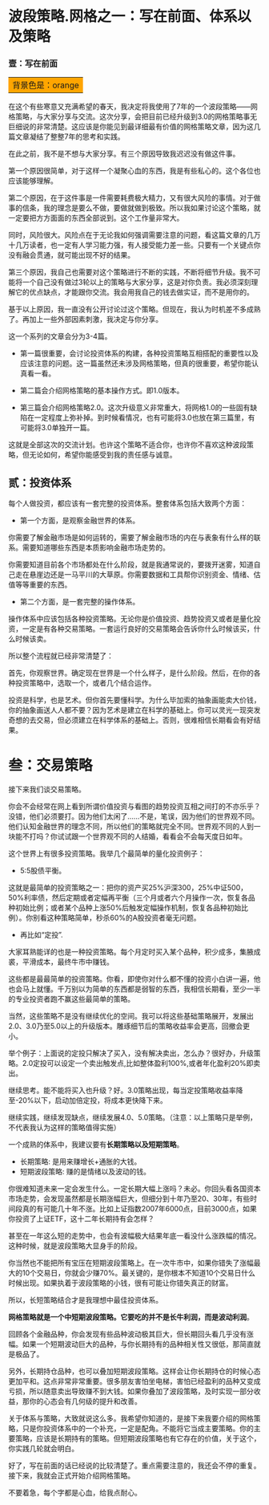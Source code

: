 # 波段策略.网格之一：写在前面、体系以及策略

### 壹：写在前面

<table><tr><td bgcolor=orange>背景色是：orange</td></tr></table>

在这个有些寒意又充满希望的春天，我决定将我使用了7年的一个波段策略——网格策略，与大家分享与交流。这次分享，会把目前已经升级到3.0的网格策略事无巨细说的非常清楚。这应该是你能见到最详细最有价值的网格策略文章，因为这几篇文章凝结了整整7年的思考和实践。

在此之前，我不是不想与大家分享。有三个原因导致我迟迟没有做这件事。

第一个原因很简单，对于这样一个凝聚心血的东西，我是有些私心的。这个各位也应该能够理解。

第二个原因，在于这件事是一件需要耗费极大精力，又有很大风险的事情。对于做事的信条，我的理念是要么不做，要做就做到极致。所以我如果讨论这个策略，就一定要把方方面面的东西全部说到。这个工作量非常大。

同时，风险很大。风险点在于无论我如何强调需要注意的问题，看这篇文章的几万十几万读者，也一定有人学习能力强，有人接受能力差一些。只要有一个关键点你没有融会贯通，就可能出现不好的结果。

第三个原因，我自己也需要对这个策略进行不断的实践，不断将细节升级。我不可能将一个自己没有做过3轮以上的策略与大家分享，这是对你负责。我必须深刻理解它的优点缺点，才能跟你交流。我会用我自己的钱去做实证，而不是用你的。

基于以上原因，我一直没有公开讨论过这个策略。但现在，我认为时机差不多成熟了。再加上一些外部因素刺激，我决定与你分享。

这一个系列的文章会分为3-4篇。

- 第一篇很重要，会讨论投资体系的构建，各种投资策略互相搭配的重要性以及应该注意的问题。这一篇虽然还未涉及网格策略，但真的很重要，希望你能认真看一看。

- 第二篇会介绍网格策略的基本操作方式。即1.0版本。
- 第三篇会介绍网格策略2.0。这次升级意义非常重大，将网格1.0的一些固有缺陷在一定程度上弥补掉。到时候看情况，也有可能将3.0也放在第三篇里，有可能将3.0单独开一篇。

这就是全部这次的交流计划。也许这个策略不适合你，也许你不喜欢这种波段策略，但无论如何，希望你能感受到我的责任感与诚意。

## 贰：投资体系

每个人做投资，都应该有一套完整的投资体系。整套体系包括大致两个方面：

- 第一个方面，是观察金融世界的体系。

你需要了解金融市场是如何运转的，需要了解金融市场的内在与表象有什么样的联系。需要知道哪些东西是本质影响金融市场走势的。

你需要知道目前各个市场都处在什么阶段，就是我通常说的，要拨开迷雾，知道自己走在悬崖边还是一马平川的大草原。你需要数据和工具帮你识别资金、情绪、估值等等重要的东西。

- 第二个方面，是一套完整的操作体系。

操作体系中应该包括各种投资策略。无论你是价值投资、趋势投资又或者是量化投资，一定是有各种交易策略。一套运行良好的交易策略会告诉你什么时候该买，什么时候该卖。

所以整个流程就已经非常清楚了：

首先，你观察世界。确定现在世界是一个什么样子，是什么阶段。然后，在你的各种投资策略中，选取一个，或者几个结合运作。

投资是科学，也是艺术。但你首先要懂科学。为什么毕加索的抽象画能卖大价钱，你的抽象画送人人都不要？因为艺术是建立在科学的基础上。你可以灵光一现突发奇想的去交易，但必须建立在科学体系的基础上。否则，很难相信长期看会有好结果。

# 叁：交易策略

接下来我们谈交易策略。

你会不会经常在网上看到所谓价值投资与看图的趋势投资互相之间打的不亦乐乎？没错，他们必须要打。因为他们太闲了……不是，笔误，因为他们的世界观不同。他们认知金融世界的理念不同，所以他们的策略就完全不同。世界观不同的人到一块能不打吗？你试试跟一个世界观不同的人结婚，看看会不会每天度日如年。

这个世界上有很多投资策略。我举几个最简单的量化投资例子：

- 5:5股债平衡。

这就是最简单的投资策略之一：把你的资产买25%沪深300，25%中证500，50%利率债，然后定期或者定幅再平衡（三个月或者六个月操作一次，恢复各品种初始比例；或者某个品种上涨50%后触发定幅操作机制，恢复各品种初始比例）。你别看这种策略简单，秒杀60%的A股投资者毫无问题。

- 再比如“定投”.

大家耳熟能详的也是一种投资策略。每个月定时买入某个品种，积少成多，集腋成裘，平滑成本，最终牛市中赚钱。

这些都是最最简单的投资策略。你看，即使你对什么都不懂的投资小白讲一遍，他也会马上就懂。千万别以为简单的东西都是弱智的东西，我相信长期看，至少一半的专业投资者跑不赢这些最简单的策略。

当然，这些策略不是没有继续优化的空间。我可以将这些基础策略展开，发展出2.0、3.0乃至5.0以上的升级版本。雕琢细节后的策略收益率会更高，回撤会更小。

举个例子：上面说的定投只解决了买入，没有解决卖出，怎么办？很好办，升级策略。2.0定投可以设定一个卖出触发点,比如整体盈利100%,或者年化盈利20%即卖出。

继续思考。能不能将买入也升级？好。3.0策略出现，每当定投策略收益率降至-20%以下，启动加倍定投，将成本更快降下来。

继续实践，继续发现缺点，继续发展4.0、5.0策略。（注意：以上策略只是举例，不代表我认为这样的策略值得实施）

一个成熟的体系中，我建议要有**长期策略以及短期策略**。

- 长期策略:          是用来赚增长+通胀的大钱。
- 短期波段策略:   赚的是情绪以及波动的钱。

你很难知道未来一定会发生什么。一定长期大幅上涨吗？未必。你回头看各国资本市场走势，会发现虽然都是长期涨幅巨大，但细分到十年乃至20、30年，有些时间段真的有可能几十年不涨。比如上证指数2007年6000点，目前3000点，如果你投资了上证ETF，这十二年长期持有会怎样？

甚至在一年这么短的走势中，也会有波幅极大结果年底一看没什么涨跌幅的情况。这种时候，就是波段策略大显身手的阶段。

你当然也不能把所有宝压在短期波段策略上。在一次牛市中，如果你错失了涨幅最大的10个交易日，你就会少赚70%。最关键的，是你根本不知道10个交易日什么时候出现。如果执着于波段策略的小钱，很有可能让你错失真正的财富。

所以，长短策略结合才是我理想中最佳投资体系。

**网格策略就是一个中短期波段策略。它要吃的并不是长牛利润，而是波动利润**。

回顾各个金融品种，你会发现有些品种波动极其巨大，但长期回头看几乎没有涨幅。如果一个短期波动巨大的品种，与你长期持有的品种相关性又很低，那简直就是极品了。

另外，长期持仓品种，也可以叠加短期波段策略。这样会让你长期持仓的时候心态更加平和。这点非常非常重要。很多朋友害怕坐电梯，害怕已经盈利的品种又变成亏损，所以随意卖出导致赚不到大钱。如果你叠加了波段策略，及时实现一部分收益，那你的心态会有几何级的提升和改善。

关于体系与策略，大致就说这么多。我希望你知道的，是接下来我要介绍的网格策略，只是你投资体系中的一个补充，一定是配角。不能将它当成主要策略。你的主要策略，应该是长期持有的策略。但短期波段策略也有它存在的价值，关于这个，你实践几轮就会明白。

好了，写在前面的话已经说的比较清楚了。重点需要注意的，我还会不停的重复。接下来，我就会正式开始介绍网格策略。

不要着急，每个字都是心血，给我点耐心。